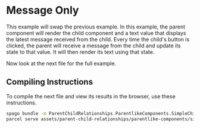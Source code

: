 # Message Only

This example will swap the previous example. In this example, the parent component will render the child component and a text value that displays the latest message received from the child. Every time the child's button is clicked, the parent will receive a message from the child and update its state to that value. It will then render its text using that state.

Now look at the next file for the full example.

## Compiling Instructions

To compile the next file and view its results in the browser, use these instructions.

```bash
spago bundle -m ParentChildRelationships.ParentlikeComponents.SimpleChild.MessageOnly -t assets/parent-child-relationships/parentlike-components/simple-child/parent-message-only.js
parcel serve assets/parent-child-relationships/parentlike-components/simple-child/parent-message-only.html -o parent-message-only--parcelified.html --open
```
